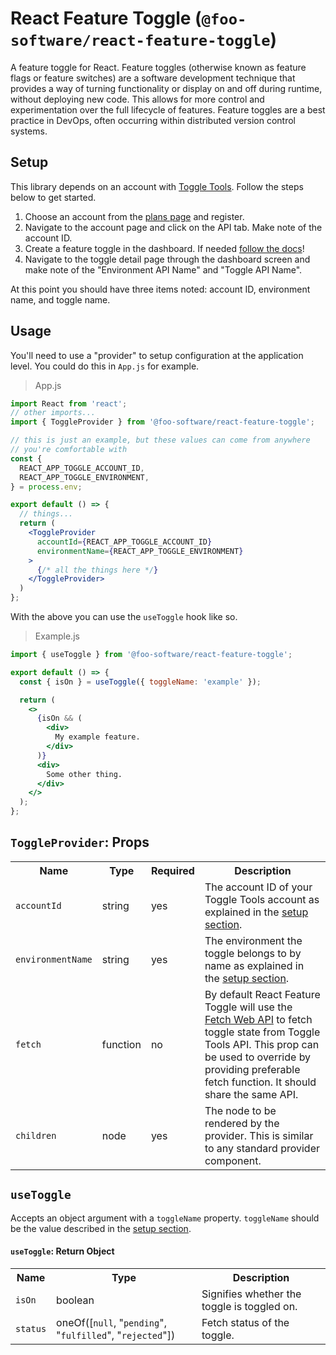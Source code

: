 # React Feature Toggle (`@foo-software/react-feature-toggle`)

A feature toggle for React. Feature toggles (otherwise known as feature flags or feature switches) are a software development technique that provides a way of turning functionality or display on and off during runtime, without deploying new code. This allows for more control and experimentation over the full lifecycle of features. Feature toggles are a best practice in DevOps, often occurring within distributed version control systems.

## Setup

This library depends on an account with [Toggle Tools](https://www.toggle.tools/). Follow the steps below to get started.

1. Choose an account from the [plans page](https://www.toggle.tools/pricing) and register.
2. Navigate to the account page and click on the API tab. Make note of the account ID.
3. Create a feature toggle in the dashboard. If needed [follow the docs](https://www.foo.software/toggle-tools-how-to-create-a-feature-toggle/)!
4. Navigate to the toggle detail page through the dashboard screen and make note of the "Environment API Name" and "Toggle API Name".

At this point you should have three items noted: account ID, environment name, and toggle name.

## Usage

You'll need to use a "provider" to setup configuration at the application level. You could do this in `App.js` for example.

> App.js

```jsx
import React from 'react';
// other imports...
import { ToggleProvider } from '@foo-software/react-feature-toggle';

// this is just an example, but these values can come from anywhere
// you're comfortable with
const {
  REACT_APP_TOGGLE_ACCOUNT_ID,
  REACT_APP_TOGGLE_ENVIRONMENT,
} = process.env;

export default () => {
  // things...
  return (
    <ToggleProvider
      accountId={REACT_APP_TOGGLE_ACCOUNT_ID}
      environmentName={REACT_APP_TOGGLE_ENVIRONMENT}
    >
      {/* all the things here */}
    </ToggleProvider>
  )
};
```

With the above you can use the `useToggle` hook like so.

> Example.js

```jsx
import { useToggle } from '@foo-software/react-feature-toggle';

export default () => {
  const { isOn } = useToggle({ toggleName: 'example' });

  return (
    <>
      {isOn && (
        <div>
          My example feature.
        </div>
      )}
      <div>
        Some other thing.
      </div>
    </>
  );
};
```

## `ToggleProvider`: Props

<table>
  <tr>
    <th>Name</th>
    <th>Type</th>
    <th>Required</th>
    <th>Description</th>
  </tr>
  <tr>
    <td><code>accountId</code></td>
    <td>string</td>
    <td>yes</td>
    <td>The account ID of your Toggle Tools account as explained in the <a href="#setup">setup section</a>.</td>
  </tr>
  <tr>
    <td><code>environmentName</code></td>
    <td>string</td>
    <td>yes</td>
    <td>The environment the toggle belongs to by name as explained in the <a href="#setup">setup section</a>.</td>
  </tr>
  <tr>
    <td><code>fetch</code></td>
    <td>function</td>
    <td>no</td>
    <td>By default React Feature Toggle will use the <a href="https://developer.mozilla.org/en-US/docs/Web/API/Fetch_API">Fetch Web API</a> to fetch toggle state from Toggle Tools API. This prop can be used to override by providing preferable fetch function. It should share the same API.</td>
  </tr>
  <tr>
    <td><code>children</code></td>
    <td>node</td>
    <td>yes</td>
    <td>The node to be rendered by the provider. This is similar to any standard provider component.</td>
  </tr>
</table>

## `useToggle`

Accepts an object argument with a `toggleName` property. `toggleName` should be the value described in the [setup section](#setup).

#### `useToggle`: Return Object

<table>
  <tr>
    <th>Name</th>
    <th>Type</th>
    <th>Description</th>
  </tr>
  <tr>
    <td><code>isOn</code></td>
    <td>boolean</td>
    <td>Signifies whether the toggle is toggled on.</td>
  </tr>
  <tr>
    <td><code>status</code></td>
    <td>oneOf([<code>null</code>, "<code>pending</code>", "<code>fulfilled</code>", "<code>rejected</code>"])</td>
    <td>Fetch status of the toggle.</td>
  </tr>
</table>
